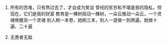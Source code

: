 <!--
 * @Author: yuzihan yuzihanyuzihan@163.com
 * @Date: 2022-05-15 21:16:45
 * @LastEditors: yuzihan yuzihanyuzihan@163.com
 * @LastEditTime: 2022-05-20 09:03:58
 * @FilePath: /fe_interview/阅读/感动瞬间.md
 * @Description: 这是默认设置,请设置`customMade`, 打开koroFileHeader查看配置 进行设置: https://github.com/OBKoro1/koro1FileHeader/wiki/%E9%85%8D%E7%BD%AE
-->
1. 所有的苦难，只有熬过去了，才会成为笑谈
曾经的贫穷和不堪是我的隐私，但现在，它们是我的财富
教育是一棵树摇动一棵树，一朵云推动一朵云，一个灵魂唤醒另一个灵魂
别人刷一本卷，她刷三本，别人一道做一到两遍，她做十遍、二十遍

2. 无畏者无敌
